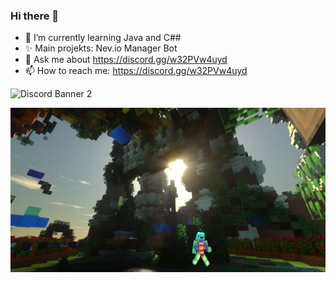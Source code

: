 ### Hi there 👋


- 🌱 I’m currently learning Java and C##
- ✨ Main projekts: Nev.io Manager Bot
- 💬 Ask me about https://discord.gg/w32PVw4uyd
- 📫 How to reach me: https://discord.gg/w32PVw4uyd


<img src="https://discordapp.com/api/guilds/833469624347262997/widget.png?style=banner2" alt="Discord Banner 2"/>

<div align="center">
  
  

[![ Logo ](Screenshot_103.png)](https://discord.gg/w32PVw4uyd)


</div>



